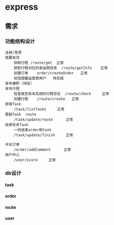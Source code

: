 # express

## 需求

### 功能结构设计
	注册/登录
	我要发货
	    获取行程 /route/get  正常
	    获取行程对应的承运商信息  /route/getInfo    正常
	    创建订单    order/createOrder   正常
	    短信提醒运营商用户   待完成
	发布兼职（待定）
	发布行程
	    检查是否有未完成的行程存在  /route/check     正常
	    创建行程    /route/create   正常
	获取Task
	    /task/listTasks     正常
	更新Task  route
        /task/update/route      正常
	结束任务Task
	    一同结束order和task
        /task/update/finish     正常
        
	评论订单
	    /order/addComment      正常
	用户中心
	    /user/score     正常
    

### db设计
    
#### task

#### order

#### route

#### user

####  
